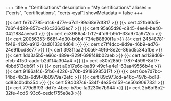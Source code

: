 +++
title = "Certifications"
description = "My certifications"
aliases = ["certs", "certifications", "certs-eyal"]
showMetadata = false
+++

{{< cert fe7b7785-a1c6-477e-a7d1-99c68e7df817 >}} <!-- GOLDEN Kubestronaut -->
{{< cert 42fb60d5-7d6f-4d29-857c-c16c336d3ec7 >}} <!-- Kubestronaut -->
{{< cert 95a65d96-c845-4ee4-be40-0421884aeea0 >}} <!-- GCP Pro Cloud Architect -->
{{< cert ec3986a4-f7f2-4fd6-b9b1-33d970a972cc >}} <!-- GCP Authorized Trainer -->
{{< cert 20056353-668f-4d30-b0b4-734e88890f1a >}} <!-- CKA -->
{{< cert 24548781-f949-4126-a912-0ad0133d4d64 >}} <!-- CKS -->
{{< cert c7ff4dcc-8d9e-46b9-ad76-24e91bcd8e77 >}} <!-- CKAD -->
{{< cert 393f1aa2-b0a6-49f6-8e2e-86bd5c34afbe >}} <!-- KCSA -->
{{< cert 1dd3a5b5-e66c-489e-829f-698f48b02aeb >}} <!-- KCNA -->
{{< cert ad139d09-efcb-4150-aadc-b2d114a304a4 >}} <!-- LFCS -->
{{< cert c80b2850-f787-4599-8df7-4bbd513db6f1 >}} <!-- ICA -->
{{< cert a0b17e6c-ba89-49cf-a4e1-63aa49556b4e >}} <!-- CCA-->
{{< cert 9186af46-5fb6-4226-b70b-d9186985317f >}} <!-- PCA -->
{{< cert 6ce7d7bc-14bd-4b3a-9d9f-0b0979a72efc >}} <!-- CGOA -->
{{< cert 89c973cd-a46c-497b-bd18-cd83c0bdb354 >}} <!-- OTCA -->
{{< cert 594087c6-534f-4e35-b152-ce50a9067331 >}} <!-- CAPA -->
{{< cert 779d8f93-dd7e-4bec-b7bc-fa3230d7b944 >}} <!-- KCA -->
{{< cert 2b6bf8b2-32fe-4cd6-93c6-cedcf755e8e3 >}} <!-- CBA -->
